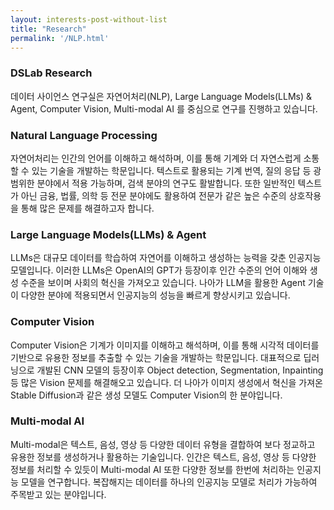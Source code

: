 ```yaml
---
layout: interests-post-without-list
title: "Research"
permalink: '/NLP.html'
---
```

### DSLab Research

데이터 사이언스 연구실은 자연어처리(NLP), Large Language Models(LLMs) & Agent, Computer Vision, Multi-modal AI 를 중심으로 연구를 진행하고 있습니다.

### Natural Language Processing

자연어처리는 인간의 언어를 이해하고 해석하며, 이를 통해 기계와 더 자연스럽게 소통할 수 있는 기술을 개발하는 학문입니다. 텍스트로 활용되는 기계 번역, 질의 응답 등 광범위한 분야에서 적용 가능하며, 검색 분야의 연구도 활발합니다. 또한 일반적인 텍스트가 아닌 금융, 법률, 의학 등 전문 분야에도 활용하여 전문가 같은 높은 수준의 상호작용을 통해 많은 문제를 해결하고자 합니다.

### Large Language Models(LLMs) & Agent

LLMs은 대규모 데이터를 학습하여 자연어를 이해하고 생성하는 능력을 갖춘 인공지능 모델입니다. 이러한 LLMs은 OpenAI의 GPT가 등장이후 인간 수준의 언어 이해와 생성 수준을 보이며 사회의 혁신을 가져오고 있습니다. 나아가 LLM을 활용한 Agent 기술이 다양한 분야에 적용되면서 인공지능의 성능을 빠르게 향상시키고 있습니다.

### Computer Vision

Computer Vision은 기계가 이미지를 이해하고 해석하며, 이를 통해 시각적 데이터를 기반으로 유용한 정보를 추출할 수 있는 기술을 개발하는 학문입니다. 대표적으로 딥러닝으로 개발된 CNN 모델의 등장이후 Object detection, Segmentation, Inpainting 등 많은 Vision 문제를 해결해오고 있습니다. 더 나아가 이미지 생성에서 혁신을 가져온 Stable Diffusion과 같은 생성 모델도 Computer Vision의 한 분야입니다.

### Multi-modal AI

Multi-modal은 텍스트, 음성, 영상 등 다양한 데이터 유형을 결합하여 보다 정교하고 유용한 정보를 생성하거나 활용하는 기술입니다. 인간은 텍스트, 음성, 영상 등 다양한 정보를 처리할 수 있듯이 Multi-modal AI 또한 다양한 정보를 한번에 처리하는 인공지능 모델을 연구합니다. 복잡해지는 데이터를 하나의 인공지능 모델로 처리가 가능하여 주목받고 있는 분야입니다.